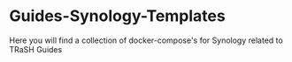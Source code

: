 # Guides-Synology-Templates
Here you will find a collection of docker-compose's for Synology related to TRaSH Guides
